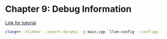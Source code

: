 
# Chapter 9: Debug Information

[Link for tutorial](https://llvm.org/docs/tutorial/MyFirstLanguageFrontend/LangImpl09.html)  

```bash
clang++ -Xlinker --export-dynamic -g main.cpp `llvm-config --cxxflags --ldflags --system-libs --libs core orcjit native` -O3 -o main
```
